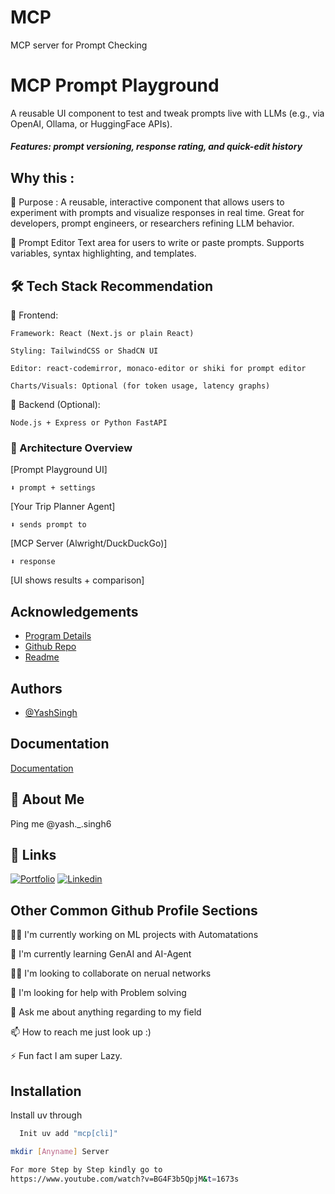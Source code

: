 # MCP
MCP server for Prompt Checking

# MCP Prompt Playground

A reusable UI component to test and tweak prompts live with LLMs (e.g., via OpenAI, Ollama, or HuggingFace APIs).
##### Features: prompt versioning, response rating, and quick-edit history

## Why this :

🧠 Purpose  : 
A reusable, interactive component that allows users to experiment with prompts and visualize responses in real time. Great for developers, prompt engineers, or researchers refining LLM behavior.

📝 Prompt Editor	Text area for users to write or paste prompts. Supports variables, syntax highlighting, and templates.


## 🛠️ Tech Stack Recommendation

🔷 Frontend:

    Framework: React (Next.js or plain React)

    Styling: TailwindCSS or ShadCN UI

    Editor: react-codemirror, monaco-editor or shiki for prompt editor

    Charts/Visuals: Optional (for token usage, latency graphs)

🔷 Backend (Optional):

    Node.js + Express or Python FastAPI


### 🧩 Architecture Overview

[Prompt Playground UI]

    ⬇️ prompt + settings
[Your Trip Planner Agent]

    ⬇️ sends prompt to
[MCP Server (Alwright/DuckDuckGo)]

    ⬇️ response
[UI shows results + comparison]


## 
## Acknowledgements

 - [Program Details](https://www.claudemcp.com/playground)
 - [Github Repo](https://github.com/Mrhacker6/ML-Projects)
 - [Readme](https://github.com/Mrhacker6/Mrhacker6/blob/main/README.md)


## Authors

- [@YashSingh](https://github.com/Mrhacker6)


## Documentation

[Documentation](https://thecleverprogrammer.com/2023/06/26/dynamic-pricing-strategy-using-python/)


## 🚀 About Me
Ping me 
@yash._.singh6



## 🔗 Links
[![Portfolio](https://github.com/Mrhacker6?tab=repositories)]()
[![Linkedin]()](https://www.linkedin.com/)


## Other Common Github Profile Sections
👩‍💻 I'm currently working on ML projects with Automatations

🧠 I'm currently learning GenAI and AI-Agent

👯‍♀️ I'm looking to collaborate on nerual networks

🤔 I'm looking for help with Problem solving

💬 Ask me about anything regarding to my field

📫 How to reach me just look up :)

⚡️ Fun fact I am super Lazy.


## Installation

Install uv through
```bash
  Init uv add "mcp[cli]"
```

```bash
mkdir [Anyname] Server
```
```bash
For more Step by Step kindly go to
https://www.youtube.com/watch?v=BG4F3b5QpjM&t=1673s
```
```Files
 
     
